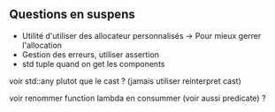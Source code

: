 
## Questions en suspens

- Utilité d'utiliser des allocateur personnalisés -> Pour mieux gerrer l'allocation
- Gestion des erreurs, utiliser assertion
- std tuple quand on get les components

voir std::any plutot que le cast ? (jamais utiliser reinterpret cast)

voir renommer function lambda en consummer (voir aussi predicate) ?
